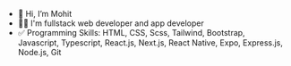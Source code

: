 - 👋 Hi, I’m Mohit
- ✌🏻 I'm fullstack web developer and app developer
- ✅ Programming Skills:
     HTML, CSS, Scss, Tailwind, Bootstrap, Javascript, Typescript, React.js, Next.js, React Native, Expo, Express.js, Node.js, Git

<!---
mohit27com/mohit27com is a ✨ special ✨ repository because its `README.md` (this file) appears on your GitHub profile.
You can click the Preview link to take a look at your changes.
--->
